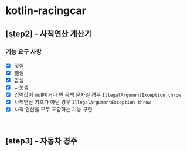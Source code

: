 # kotlin-racingcar

## [step2] - 사칙연산 계산기
### 기능 요구 사항
- [x] 덧셈
- [x] 뺄셈
- [x] 곱셈
- [x] 나눗셈
- [x] 입력값이 null이거나 빈 공백 문자일 경우 `IllegalArgumentException throw`
- [x] 사칙연산 기호가 아닌 경우 `IllegalArgumentException throw`
- [x] 사칙 연산을 모두 포함하는 기능 구현

<br>

## [step3] - 자동차 경주
